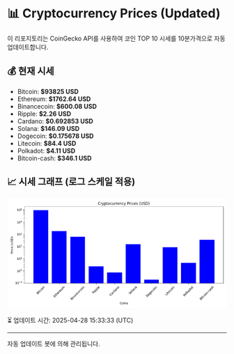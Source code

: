 
# 📊 Cryptocurrency Prices (Updated)

이 리포지토리는 CoinGecko API를 사용하여 코인 TOP 10 시세를 10분가격으로 자동 업데이트합니다.

## 💰 현재 시세
- Bitcoin: **$93825 USD**
- Ethereum: **$1762.64 USD**
- Binancecoin: **$600.08 USD**
- Ripple: **$2.26 USD**
- Cardano: **$0.692853 USD**
- Solana: **$146.09 USD**
- Dogecoin: **$0.175678 USD**
- Litecoin: **$84.4 USD**
- Polkadot: **$4.11 USD**
- Bitcoin-cash: **$346.1 USD**

## 📈 시세 그래프 (로그 스케일 적용)
![Crypto Prices](crypto_prices.png)

⏳ 업데이트 시간: 2025-04-28 15:33:33 (UTC)

---
자동 업데이트 봇에 의해 관리됩니다.
